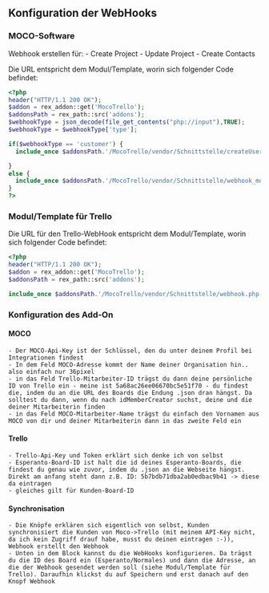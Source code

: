 ## Konfiguration der WebHooks

### MOCO-Software

Webhook erstellen für:
    - Create Project
    - Update Project
    - Create Contacts
    
Die URL entspricht dem Modul/Template, worin sich folgender Code befindet: 

```php
<?php
header("HTTP/1.1 200 OK");
$addon = rex_addon::get('MocoTrello');
$addonsPath = rex_path::src('addons');
$webhookType = json_decode(file_get_contents("php://input"),TRUE);
$webhookType = $webhookType['type'];

if($webhookType == 'customer') {
  include_once $addonsPath.'/MocoTrello/vendor/Schnittstelle/createUserWebhook.php';

}
else {
  include_once $addonsPath.'/MocoTrello/vendor/Schnittstelle/webhook_moco.php';
}
?>
```



### Modul/Template für Trello
Die URL für den Trello-WebHook entspricht dem Modul/Template, worin sich folgender Code befindet: 

```php
<?php
header("HTTP/1.1 200 OK");
$addon = rex_addon::get('MocoTrello');
$addonsPath = rex_path::src('addons');

include_once $addonsPath.'/MocoTrello/vendor/Schnittstelle/webhook.php';
```


### Konfiguration des Add-On

#### MOCO

    - Der MOCO-Api-Key ist der Schlüssel, den du unter deinem Profil bei Integrationen findest
    - In dem Feld MOCO-Adresse kommt der Name deiner Organisation hin.. also einfach nur 36pixel
    - in das Feld Trello-Mitarbeiter-ID trägst du dann deine persönliche ID von Trello ein - meine ist 5a68ac26ee06670bc5e51f70 - du findest die, indem du an die URL des Boards die Endung .json dran hängst. Da solltest du dann, wenn du nach idMemberCreator suchst, deine und die deiner Mitarbeiterin finden
    - in das Feld MOCO-Mitarbeiter-Name trägst du einfach den Vornamen aus MOCO von dir und deiner Mitarbeiterin dann in das zweite Feld ein

#### Trello

    - Trello-Api-Key und Token erklärt sich denke ich von selbst
    - Esperanto-Board-ID ist halt die id deines Esperanto-Boards, die findest du genau wie zuvor, indem du .json an die Webseite hängst. Direkt am anfang steht dann z.B. ID: 5b7bdb71dba2ab0edbac9b41 -> diese da eintragen
    - gleiches gilt für Kunden-Board-ID
    
#### Synchronisation
    - Die Knöpfe erklären sich eigentlich von selbst, Kunden synchronisiert die Kunden von Moco->Trello (mit meinem API-Key nicht, da ich kein Zugriff drauf habe, musst du deinen eintragen :-)), Webhook erstellt den Webhook
    - Unten in dem Block kannst du die WebHooks konfigurieren. Da trägst du die ID des Board ein (Esperanto/Normales) und dann die Adresse, an die der Webhook gesendet werden soll (siehe Modul/Template für Trello). Daraufhin klickst du auf Speichern und erst danach auf den Knopf Webhook
